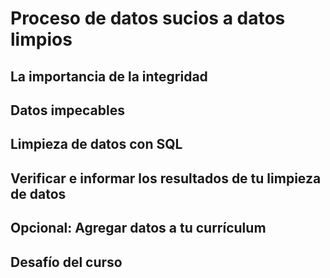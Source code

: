 # Proceso de datos sucios a datos limpios

## La importancia de la integridad

## Datos impecables

## Limpieza de datos con SQL

## Verificar e informar los resultados de tu limpieza de datos

## Opcional: Agregar datos a tu currículum

## Desafío del curso
